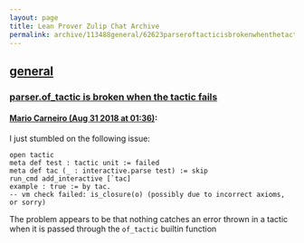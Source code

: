 ```yaml
---
layout: page
title: Lean Prover Zulip Chat Archive 
permalink: archive/113488general/62623parseroftacticisbrokenwhenthetacticfails.html
---
```


## [general](index.html)
### [parser.of_tactic is broken when the tactic fails](62623parseroftacticisbrokenwhenthetacticfails.html)

#### [Mario Carneiro (Aug 31 2018 at 01:36)](https://leanprover.zulipchat.com/#narrow/stream/113488-general/topic/parser.of_tactic%20is%20broken%20when%20the%20tactic%20fails/near/133093024):
I just stumbled on the following issue:
```
open tactic
meta def test : tactic unit := failed
meta def tac (_ : interactive.parse test) := skip
run_cmd add_interactive [`tac]
example : true := by tac.
-- vm check failed: is_closure(o) (possibly due to incorrect axioms, or sorry)
```
The problem appears to be that nothing catches an error thrown in a tactic when it is passed through the `of_tactic` builtin function

